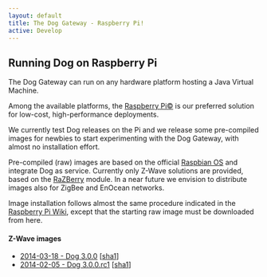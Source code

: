 ```yaml
---
layout: default
title: The Dog Gateway - Raspberry Pi!
active: Develop
--- 
```


## Running Dog on Raspberry Pi ##

The Dog Gateway can run on any hardware platform hosting a Java Virtual Machine. 

Among the available platforms, the [Raspberry Pi&copy;](http://www.raspberrypi.org/) is our preferred solution for low-cost, high-performance deployments.

We currently test Dog releases on the Pi and we release some pre-compiled images for newbies to start experimenting with the Dog Gateway, with almost no installation effort. 

Pre-compiled (raw) images are based on the official [Raspbian OS](http://www.raspbian.org/) and integrate Dog as service. Currently only Z-Wave solutions are provided, based on the [RaZBerry](http://razberry.z-wave.me/) module. In a near future we envision to distribute images also for ZigBee and EnOcean networks.

Image installation follows almost the same procedure indicated in the [Raspberry Pi Wiki](http://elinux.org/RPi_Easy_SD_Card_Setup), except that the starting raw image must be downloaded from here.

#### Z-Wave images ####

* [2014-03-18 - Dog 3.0.0](http://elite.polito.it/files/releases/dog/images/2014-03-18-dog-public.img.gz) [[sha1](http://elite.polito.it/files/releases/dog/images/2014-03-18-dog-public.img.sha1)]
* [2014-02-05 - Dog 3.0.0.rc1](http://elite.polito.it/files/releases/dog/images/2014-02-05-dog.img.gz) [[sha1](http://elite.polito.it/files/releases/dog/images/2014-02-05-dog.sha1)]